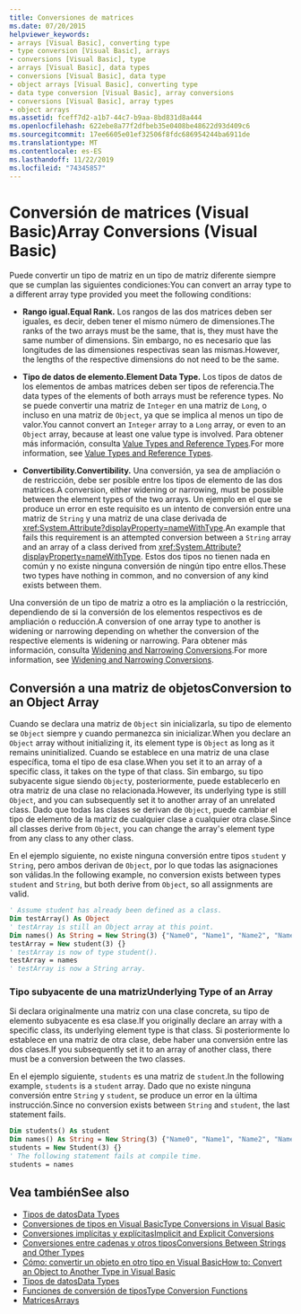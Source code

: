 ```yaml
---
title: Conversiones de matrices
ms.date: 07/20/2015
helpviewer_keywords:
- arrays [Visual Basic], converting type
- type conversion [Visual Basic], arrays
- conversions [Visual Basic], type
- arrays [Visual Basic], data types
- conversions [Visual Basic], data type
- object arrays [Visual Basic], converting type
- data type conversion [Visual Basic], array conversions
- conversions [Visual Basic], array types
- object arrays
ms.assetid: fceff7d2-a1b7-44c7-b9aa-8bd831d8a444
ms.openlocfilehash: 622ebe8a77f2dfbeb35e0408be48622d93d409c6
ms.sourcegitcommit: 17ee6605e01ef32506f8fdc686954244ba6911de
ms.translationtype: MT
ms.contentlocale: es-ES
ms.lasthandoff: 11/22/2019
ms.locfileid: "74345857"
---
```

# <a name="array-conversions-visual-basic"></a><span data-ttu-id="04242-102">Conversión de matrices (Visual Basic)</span><span class="sxs-lookup"><span data-stu-id="04242-102">Array Conversions (Visual Basic)</span></span>
<span data-ttu-id="04242-103">Puede convertir un tipo de matriz en un tipo de matriz diferente siempre que se cumplan las siguientes condiciones:</span><span class="sxs-lookup"><span data-stu-id="04242-103">You can convert an array type to a different array type provided you meet the following conditions:</span></span>  
  
- <span data-ttu-id="04242-104">**Rango igual.**</span><span class="sxs-lookup"><span data-stu-id="04242-104">**Equal Rank.**</span></span> <span data-ttu-id="04242-105">Los rangos de las dos matrices deben ser iguales, es decir, deben tener el mismo número de dimensiones.</span><span class="sxs-lookup"><span data-stu-id="04242-105">The ranks of the two arrays must be the same, that is, they must have the same number of dimensions.</span></span> <span data-ttu-id="04242-106">Sin embargo, no es necesario que las longitudes de las dimensiones respectivas sean las mismas.</span><span class="sxs-lookup"><span data-stu-id="04242-106">However, the lengths of the respective dimensions do not need to be the same.</span></span>  
  
- <span data-ttu-id="04242-107">**Tipo de datos de elemento.**</span><span class="sxs-lookup"><span data-stu-id="04242-107">**Element Data Type.**</span></span> <span data-ttu-id="04242-108">Los tipos de datos de los elementos de ambas matrices deben ser tipos de referencia.</span><span class="sxs-lookup"><span data-stu-id="04242-108">The data types of the elements of both arrays must be reference types.</span></span> <span data-ttu-id="04242-109">No se puede convertir una matriz de `Integer` en una matriz de `Long`, o incluso en una matriz de `Object`, ya que se implica al menos un tipo de valor.</span><span class="sxs-lookup"><span data-stu-id="04242-109">You cannot convert an `Integer` array to a `Long` array, or even to an `Object` array, because at least one value type is involved.</span></span> <span data-ttu-id="04242-110">Para obtener más información, consulta [Value Types and Reference Types](../../../../visual-basic/programming-guide/language-features/data-types/value-types-and-reference-types.md).</span><span class="sxs-lookup"><span data-stu-id="04242-110">For more information, see [Value Types and Reference Types](../../../../visual-basic/programming-guide/language-features/data-types/value-types-and-reference-types.md).</span></span>  
  
- <span data-ttu-id="04242-111">**Convertibility.**</span><span class="sxs-lookup"><span data-stu-id="04242-111">**Convertibility.**</span></span> <span data-ttu-id="04242-112">Una conversión, ya sea de ampliación o de restricción, debe ser posible entre los tipos de elemento de las dos matrices.</span><span class="sxs-lookup"><span data-stu-id="04242-112">A conversion, either widening or narrowing, must be possible between the element types of the two arrays.</span></span> <span data-ttu-id="04242-113">Un ejemplo en el que se produce un error en este requisito es un intento de conversión entre una matriz de `String` y una matriz de una clase derivada de <xref:System.Attribute?displayProperty=nameWithType>.</span><span class="sxs-lookup"><span data-stu-id="04242-113">An example that fails this requirement is an attempted conversion between a `String` array and an array of a class derived from <xref:System.Attribute?displayProperty=nameWithType>.</span></span> <span data-ttu-id="04242-114">Estos dos tipos no tienen nada en común y no existe ninguna conversión de ningún tipo entre ellos.</span><span class="sxs-lookup"><span data-stu-id="04242-114">These two types have nothing in common, and no conversion of any kind exists between them.</span></span>  
  
 <span data-ttu-id="04242-115">Una conversión de un tipo de matriz a otro es la ampliación o la restricción, dependiendo de si la conversión de los elementos respectivos es de ampliación o reducción.</span><span class="sxs-lookup"><span data-stu-id="04242-115">A conversion of one array type to another is widening or narrowing depending on whether the conversion of the respective elements is widening or narrowing.</span></span> <span data-ttu-id="04242-116">Para obtener más información, consulta [Widening and Narrowing Conversions](../../../../visual-basic/programming-guide/language-features/data-types/widening-and-narrowing-conversions.md).</span><span class="sxs-lookup"><span data-stu-id="04242-116">For more information, see [Widening and Narrowing Conversions](../../../../visual-basic/programming-guide/language-features/data-types/widening-and-narrowing-conversions.md).</span></span>  
  
## <a name="conversion-to-an-object-array"></a><span data-ttu-id="04242-117">Conversión a una matriz de objetos</span><span class="sxs-lookup"><span data-stu-id="04242-117">Conversion to an Object Array</span></span>  
 <span data-ttu-id="04242-118">Cuando se declara una matriz de `Object` sin inicializarla, su tipo de elemento se `Object` siempre y cuando permanezca sin inicializar.</span><span class="sxs-lookup"><span data-stu-id="04242-118">When you declare an `Object` array without initializing it, its element type is `Object` as long as it remains uninitialized.</span></span> <span data-ttu-id="04242-119">Cuando se establece en una matriz de una clase específica, toma el tipo de esa clase.</span><span class="sxs-lookup"><span data-stu-id="04242-119">When you set it to an array of a specific class, it takes on the type of that class.</span></span> <span data-ttu-id="04242-120">Sin embargo, su tipo subyacente sigue siendo `Object`y, posteriormente, puede establecerlo en otra matriz de una clase no relacionada.</span><span class="sxs-lookup"><span data-stu-id="04242-120">However, its underlying type is still `Object`, and you can subsequently set it to another array of an unrelated class.</span></span> <span data-ttu-id="04242-121">Dado que todas las clases se derivan de `Object`, puede cambiar el tipo de elemento de la matriz de cualquier clase a cualquier otra clase.</span><span class="sxs-lookup"><span data-stu-id="04242-121">Since all classes derive from `Object`, you can change the array's element type from any class to any other class.</span></span>  
  
 <span data-ttu-id="04242-122">En el ejemplo siguiente, no existe ninguna conversión entre tipos `student` y `String`, pero ambos derivan de `Object`, por lo que todas las asignaciones son válidas.</span><span class="sxs-lookup"><span data-stu-id="04242-122">In the following example, no conversion exists between types `student` and `String`, but both derive from `Object`, so all assignments are valid.</span></span>  
  
```vb  
' Assume student has already been defined as a class.  
Dim testArray() As Object  
' testArray is still an Object array at this point.  
Dim names() As String = New String(3) {"Name0", "Name1", "Name2", "Name3"}  
testArray = New student(3) {}  
' testArray is now of type student().  
testArray = names  
' testArray is now a String array.  
```  
  
### <a name="underlying-type-of-an-array"></a><span data-ttu-id="04242-123">Tipo subyacente de una matriz</span><span class="sxs-lookup"><span data-stu-id="04242-123">Underlying Type of an Array</span></span>  
 <span data-ttu-id="04242-124">Si declara originalmente una matriz con una clase concreta, su tipo de elemento subyacente es esa clase.</span><span class="sxs-lookup"><span data-stu-id="04242-124">If you originally declare an array with a specific class, its underlying element type is that class.</span></span> <span data-ttu-id="04242-125">Si posteriormente lo establece en una matriz de otra clase, debe haber una conversión entre las dos clases.</span><span class="sxs-lookup"><span data-stu-id="04242-125">If you subsequently set it to an array of another class, there must be a conversion between the two classes.</span></span>  
  
 <span data-ttu-id="04242-126">En el ejemplo siguiente, `students` es una matriz de `student`.</span><span class="sxs-lookup"><span data-stu-id="04242-126">In the following example, `students` is a `student` array.</span></span> <span data-ttu-id="04242-127">Dado que no existe ninguna conversión entre `String` y `student`, se produce un error en la última instrucción.</span><span class="sxs-lookup"><span data-stu-id="04242-127">Since no conversion exists between `String` and `student`, the last statement fails.</span></span>  
  
```vb  
Dim students() As student  
Dim names() As String = New String(3) {"Name0", "Name1", "Name2", "Name3"}  
students = New Student(3) {}  
' The following statement fails at compile time.  
students = names  
```  
  
## <a name="see-also"></a><span data-ttu-id="04242-128">Vea también</span><span class="sxs-lookup"><span data-stu-id="04242-128">See also</span></span>

- [<span data-ttu-id="04242-129">Tipos de datos</span><span class="sxs-lookup"><span data-stu-id="04242-129">Data Types</span></span>](../../../../visual-basic/programming-guide/language-features/data-types/index.md)
- [<span data-ttu-id="04242-130">Conversiones de tipos en Visual Basic</span><span class="sxs-lookup"><span data-stu-id="04242-130">Type Conversions in Visual Basic</span></span>](../../../../visual-basic/programming-guide/language-features/data-types/type-conversions.md)
- [<span data-ttu-id="04242-131">Conversiones implícitas y explícitas</span><span class="sxs-lookup"><span data-stu-id="04242-131">Implicit and Explicit Conversions</span></span>](../../../../visual-basic/programming-guide/language-features/data-types/implicit-and-explicit-conversions.md)
- [<span data-ttu-id="04242-132">Conversiones entre cadenas y otros tipos</span><span class="sxs-lookup"><span data-stu-id="04242-132">Conversions Between Strings and Other Types</span></span>](../../../../visual-basic/programming-guide/language-features/data-types/conversions-between-strings-and-other-types.md)
- [<span data-ttu-id="04242-133">Cómo: convertir un objeto en otro tipo en Visual Basic</span><span class="sxs-lookup"><span data-stu-id="04242-133">How to: Convert an Object to Another Type in Visual Basic</span></span>](../../../../visual-basic/programming-guide/language-features/data-types/how-to-convert-an-object-to-another-type.md)
- [<span data-ttu-id="04242-134">Tipos de datos</span><span class="sxs-lookup"><span data-stu-id="04242-134">Data Types</span></span>](../../../../visual-basic/language-reference/data-types/index.md)
- [<span data-ttu-id="04242-135">Funciones de conversión de tipos</span><span class="sxs-lookup"><span data-stu-id="04242-135">Type Conversion Functions</span></span>](../../../../visual-basic/language-reference/functions/type-conversion-functions.md)
- [<span data-ttu-id="04242-136">Matrices</span><span class="sxs-lookup"><span data-stu-id="04242-136">Arrays</span></span>](../../../../visual-basic/programming-guide/language-features/arrays/index.md)
